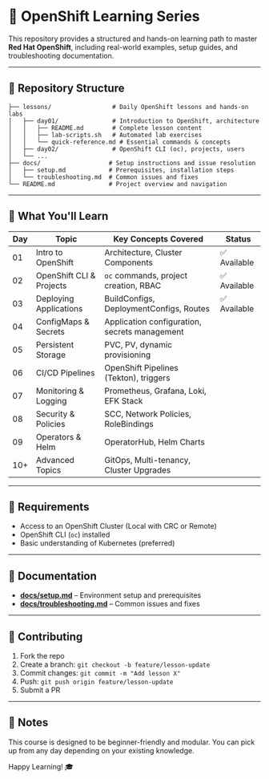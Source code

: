 # 🚀 OpenShift Learning Series

This repository provides a structured and hands-on learning path to master **Red Hat OpenShift**, including real-world examples, setup guides, and troubleshooting documentation.

---

## 📂 Repository Structure

```
├── lessons/                 # Daily OpenShift lessons and hands-on labs
│   ├── day01/               # Introduction to OpenShift, architecture
│   │   ├── README.md        # Complete lesson content
│   │   ├── lab-scripts.sh   # Automated lab exercises
│   │   └── quick-reference.md # Essential commands & concepts
│   ├── day02/               # OpenShift CLI (oc), projects, users
│   └── ...
├── docs/                   # Setup instructions and issue resolution
│   ├── setup.md            # Prerequisites, installation steps
│   └── troubleshooting.md  # Common issues and fixes
└── README.md               # Project overview and navigation
```

---

## 📘 What You'll Learn

| Day | Topic                    | Key Concepts Covered                          | Status |
| --- | ------------------------ | --------------------------------------------- | ------ |
| 01  | Intro to OpenShift       | Architecture, Cluster Components              | ✅ Available |
| 02  | OpenShift CLI & Projects | `oc` commands, project creation, RBAC         | ✅ Available |
| 03  | Deploying Applications   | BuildConfigs, DeploymentConfigs, Routes       | ✅ Available |
| 04  | ConfigMaps & Secrets     | Application configuration, secrets management |
| 05  | Persistent Storage       | PVC, PV, dynamic provisioning                 |
| 06  | CI/CD Pipelines          | OpenShift Pipelines (Tekton), triggers        |
| 07  | Monitoring & Logging     | Prometheus, Grafana, Loki, EFK Stack          |
| 08  | Security & Policies      | SCC, Network Policies, RoleBindings           |
| 09  | Operators & Helm         | OperatorHub, Helm Charts                      |
| 10+ | Advanced Topics          | GitOps, Multi-tenancy, Cluster Upgrades       |

---

## 🧰 Requirements

* Access to an OpenShift Cluster (Local with CRC or Remote)
* OpenShift CLI (`oc`) installed
* Basic understanding of Kubernetes (preferred)

---

## 📄 Documentation

* [**docs/setup.md**](docs/setup.md) – Environment setup and prerequisites
* [**docs/troubleshooting.md**](docs/troubleshooting.md) – Common issues and fixes

---

## 🤝 Contributing

1. Fork the repo
2. Create a branch: `git checkout -b feature/lesson-update`
3. Commit changes: `git commit -m "Add lesson X"`
4. Push: `git push origin feature/lesson-update`
5. Submit a PR

---

## 📌 Notes

This course is designed to be beginner-friendly and modular. You can pick up from any day depending on your existing knowledge.

Happy Learning! 🎓
